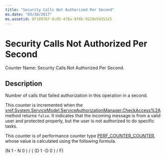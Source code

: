 ```yaml
---
title: "Security Calls Not Authorized Per Second"
ms.date: "03/30/2017"
ms.assetid: 0f189767-8c05-478a-8f0b-9228e5d351e5
---
```

# Security Calls Not Authorized Per Second
Counter Name: Security Calls Not Authorized Per Second.  
  
## Description  
 Number of calls that failed authorization in this operation in a second.  
  
 This counter is incremented when the <xref:System.ServiceModel.ServiceAuthorizationManager.CheckAccess%2A> method returns `false`. It indicates that the incoming message is from a valid user and protected properly, but the user is not authorized to do specific tasks.  
  
 This counter is of performance counter type [PERF_COUNTER_COUNTER](/previous-versions/windows/it-pro/windows-server-2003/cc740048(v=ws.10)), whose value is calculated using the following formula.  
  
 (N 1 - N 0 ) / ( (D 1 -D 0 ) / F)
